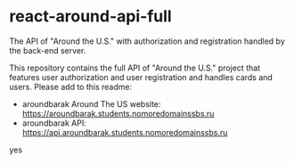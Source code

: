 # react-around-api-full

The API of "Around the U.S." with authorization and registration handled by the back-end server.

This repository contains the full API of "Around the U.S." project that features user authorization and user registration and handles cards and users.
Please add to this readme:

- aroundbarak Around The US website: https://aroundbarak.students.nomoredomainssbs.ru
- aroundbarak API: https://api.aroundbarak.students.nomoredomainssbs.ru

yes
